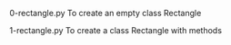 0-rectangle.py
To create an empty class Rectangle

1-rectangle.py
To create a class Rectangle with methods
